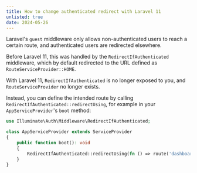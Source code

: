 ```yaml
---
title: How to change authenticated redirect with Laravel 11
unlisted: true
date: 2024-05-26
---
```


Laravel's `guest` middleware only allows non-authenticated users to reach a certain route, and authenticated users are redirected elsewhere.

Before Laravel 11, this was handled by the `RedirectIfAuthenticated` middleware, which by default redirected to the URL defined as `RouteServiceProvider::HOME`.

With Laravel 11, `RedirectIfAuthenticated` is no longer exposed to you, and `RouteServiceProvider` no longer exists.

Instead, you can define the intended route by calling `RedirectIfAuthenticated::redirectUsing`, for example in your `AppServiceProvider`'s `boot` method:

```php
use Illuminate\Auth\Middleware\RedirectIfAuthenticated;

class AppServiceProvider extends ServiceProvider
{
    public function boot(): void
    {
        RedirectIfAuthenticated::redirectUsing(fn () => route('dashboard');
    }
}
```
